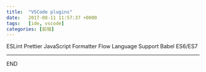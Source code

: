 ```yaml
---
title:  "VSCode plugins"
date:   2017-08-11 11:57:37 +0000
tags:   [ide, vscode]
categories: [前端]
---
```

ESLint
Prettier JavaScript Formatter
Flow Language Support
Babel ES6/ES7


---
END
